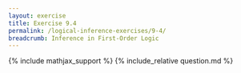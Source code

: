 ```yaml
---
layout: exercise
title: Exercise 9.4
permalink: /logical-inference-exercises/9-4/
breadcrumb: Inference in First-Order Logic
---
```


{% include mathjax_support %}
{% include_relative question.md %}
